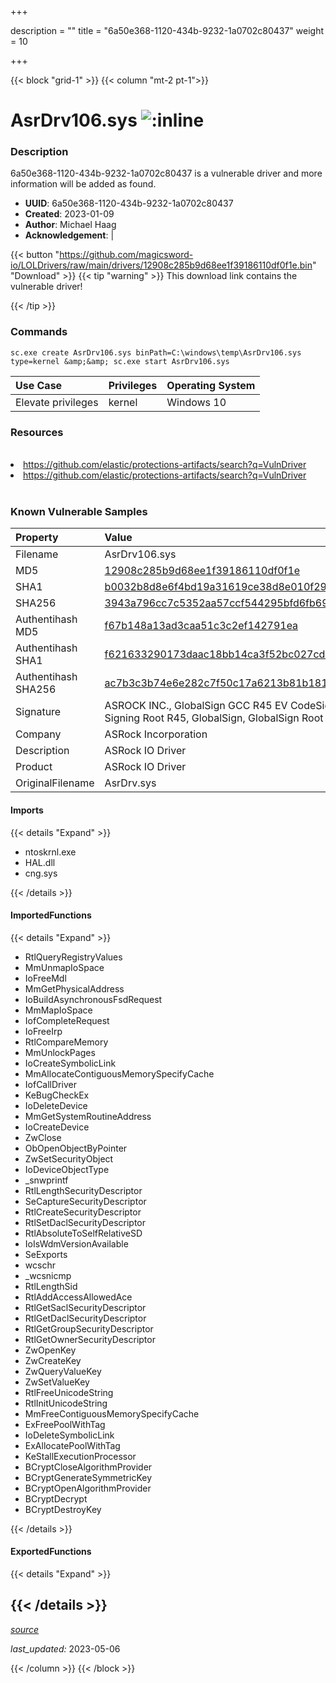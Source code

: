 +++

description = ""
title = "6a50e368-1120-434b-9232-1a0702c80437"
weight = 10

+++


{{< block "grid-1" >}}
{{< column "mt-2 pt-1">}}


# AsrDrv106.sys ![:inline](/images/twitter_verified.png) 


### Description

6a50e368-1120-434b-9232-1a0702c80437 is a vulnerable driver and more information will be added as found.
- **UUID**: 6a50e368-1120-434b-9232-1a0702c80437
- **Created**: 2023-01-09
- **Author**: Michael Haag
- **Acknowledgement**:  | [](https://twitter.com/)

{{< button "https://github.com/magicsword-io/LOLDrivers/raw/main/drivers/12908c285b9d68ee1f39186110df0f1e.bin" "Download" >}}
{{< tip "warning" >}}
This download link contains the vulnerable driver!

{{< /tip >}}

### Commands

```
sc.exe create AsrDrv106.sys binPath=C:\windows\temp\AsrDrv106.sys type=kernel &amp;&amp; sc.exe start AsrDrv106.sys
```

| Use Case | Privileges | Operating System | 
|:---- | ---- | ---- |
| Elevate privileges | kernel | Windows 10 |

### Resources
<br>
<li><a href=" https://github.com/elastic/protections-artifacts/search?q=VulnDriver"> https://github.com/elastic/protections-artifacts/search?q=VulnDriver</a></li>
<li><a href="https://github.com/elastic/protections-artifacts/search?q=VulnDriver">https://github.com/elastic/protections-artifacts/search?q=VulnDriver</a></li>
<br>

### Known Vulnerable Samples

| Property           | Value |
|:-------------------|:------|
| Filename           | AsrDrv106.sys |
| MD5                | [12908c285b9d68ee1f39186110df0f1e](https://www.virustotal.com/gui/file/12908c285b9d68ee1f39186110df0f1e) |
| SHA1               | [b0032b8d8e6f4bd19a31619ce38d8e010f29a816](https://www.virustotal.com/gui/file/b0032b8d8e6f4bd19a31619ce38d8e010f29a816) |
| SHA256             | [3943a796cc7c5352aa57ccf544295bfd6fb69aae147bc8235a00202dc6ed6838](https://www.virustotal.com/gui/file/3943a796cc7c5352aa57ccf544295bfd6fb69aae147bc8235a00202dc6ed6838) |
| Authentihash MD5   | [f67b148a13ad3caa51c3c2ef142791ea](https://www.virustotal.com/gui/search/authentihash%253Af67b148a13ad3caa51c3c2ef142791ea) |
| Authentihash SHA1  | [f621633290173daac18bb14ca3f52bc027cd2721](https://www.virustotal.com/gui/search/authentihash%253Af621633290173daac18bb14ca3f52bc027cd2721) |
| Authentihash SHA256| [ac7b3c3b74e6e282c7f50c17a6213b81b181f779cd7c0c78e3cb426c427a98db](https://www.virustotal.com/gui/search/authentihash%253Aac7b3c3b74e6e282c7f50c17a6213b81b181f779cd7c0c78e3cb426c427a98db) |
| Signature         | ASROCK INC., GlobalSign GCC R45 EV CodeSigning CA 2020, GlobalSign Code Signing Root R45, GlobalSign, GlobalSign Root CA - R1   |
| Company           | ASRock Incorporation |
| Description       | ASRock IO Driver |
| Product           | ASRock IO Driver |
| OriginalFilename  | AsrDrv.sys |


#### Imports
{{< details "Expand" >}}
* ntoskrnl.exe
* HAL.dll
* cng.sys

{{< /details >}}
#### ImportedFunctions
{{< details "Expand" >}}
* RtlQueryRegistryValues
* MmUnmapIoSpace
* IoFreeMdl
* MmGetPhysicalAddress
* IoBuildAsynchronousFsdRequest
* MmMapIoSpace
* IofCompleteRequest
* IoFreeIrp
* RtlCompareMemory
* MmUnlockPages
* IoCreateSymbolicLink
* MmAllocateContiguousMemorySpecifyCache
* IofCallDriver
* KeBugCheckEx
* IoDeleteDevice
* MmGetSystemRoutineAddress
* IoCreateDevice
* ZwClose
* ObOpenObjectByPointer
* ZwSetSecurityObject
* IoDeviceObjectType
* _snwprintf
* RtlLengthSecurityDescriptor
* SeCaptureSecurityDescriptor
* RtlCreateSecurityDescriptor
* RtlSetDaclSecurityDescriptor
* RtlAbsoluteToSelfRelativeSD
* IoIsWdmVersionAvailable
* SeExports
* wcschr
* _wcsnicmp
* RtlLengthSid
* RtlAddAccessAllowedAce
* RtlGetSaclSecurityDescriptor
* RtlGetDaclSecurityDescriptor
* RtlGetGroupSecurityDescriptor
* RtlGetOwnerSecurityDescriptor
* ZwOpenKey
* ZwCreateKey
* ZwQueryValueKey
* ZwSetValueKey
* RtlFreeUnicodeString
* RtlInitUnicodeString
* MmFreeContiguousMemorySpecifyCache
* ExFreePoolWithTag
* IoDeleteSymbolicLink
* ExAllocatePoolWithTag
* KeStallExecutionProcessor
* BCryptCloseAlgorithmProvider
* BCryptGenerateSymmetricKey
* BCryptOpenAlgorithmProvider
* BCryptDecrypt
* BCryptDestroyKey

{{< /details >}}
#### ExportedFunctions
{{< details "Expand" >}}

{{< /details >}}
-----



[*source*](https://github.com/magicsword-io/LOLDrivers/tree/main/yaml/6a50e368-1120-434b-9232-1a0702c80437.yaml)

*last_updated:* 2023-05-06








{{< /column >}}
{{< /block >}}
